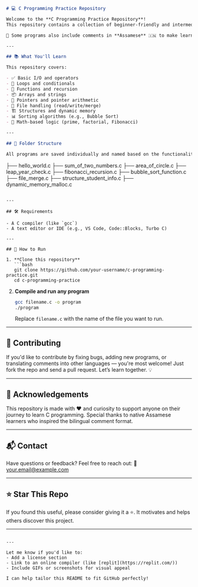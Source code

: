 ```markdown
# 💻 C Programming Practice Repository

Welcome to the **C Programming Practice Repository**!  
This repository contains a collection of beginner-friendly and intermediate-level C programs, designed to help you understand the core concepts of the C language step by step.  

📝 Some programs also include comments in **Assamese** 🇮🇳 to make learning more accessible to native speakers.

---

## 📚 What You'll Learn

This repository covers:

- ✅ Basic I/O and operators
- 🔁 Loops and conditionals
- 🧮 Functions and recursion
- 📦 Arrays and strings
- 🧠 Pointers and pointer arithmetic
- 📂 File handling (read/write/merge)
- 🏗️ Structures and dynamic memory
- 📊 Sorting algorithms (e.g., Bubble Sort)
- 🔢 Math-based logic (prime, factorial, Fibonacci)

---

## 📁 Folder Structure

All programs are saved individually and named based on the functionality they demonstrate. For example:

```

├── hello\_world.c
├── sum\_of\_two\_numbers.c
├── area\_of\_circle.c
├── leap\_year\_check.c
├── fibonacci\_recursion.c
├── bubble\_sort\_function.c
├── file\_merge.c
├── structure\_student\_info.c
├── dynamic\_memory\_malloc.c

````

---

## 🛠 Requirements

- A C compiler (like `gcc`)
- A text editor or IDE (e.g., VS Code, Code::Blocks, Turbo C)

---

## 🚀 How to Run

1. **Clone this repository**  
   ```bash
   git clone https://github.com/your-username/c-programming-practice.git
   cd c-programming-practice
````

2. **Compile and run any program**

   ```bash
   gcc filename.c -o program
   ./program
   ```

   Replace `filename.c` with the name of the file you want to run.

---

## 🤝 Contributing

If you'd like to contribute by fixing bugs, adding new programs, or translating comments into other languages — you're most welcome!
Just fork the repo and send a pull request. Let’s learn together. 💡

---

## 🙏 Acknowledgements

This repository is made with ❤️ and curiosity to support anyone on their journey to learn C programming.
Special thanks to native Assamese learners who inspired the bilingual comment format.

---

## 📬 Contact

Have questions or feedback? Feel free to reach out:
📧 [your.email@example.com](mailto:your.email@example.com)

---

## ⭐ Star This Repo

If you found this useful, please consider giving it a ⭐.
It motivates and helps others discover this project.

---

```

---

Let me know if you'd like to:
- Add a license section
- Link to an online compiler (like [replit](https://replit.com/))
- Include GIFs or screenshots for visual appeal

I can help tailor this README to fit GitHub perfectly!
```
